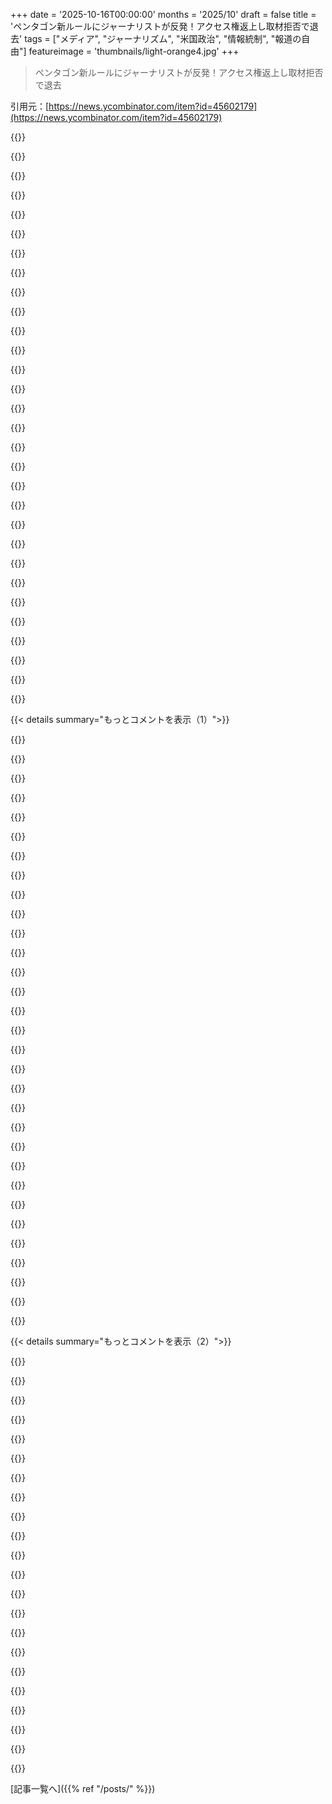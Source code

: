 +++
date = '2025-10-16T00:00:00'
months = '2025/10'
draft = false
title = 'ペンタゴン新ルールにジャーナリストが反発！アクセス権返上し取材拒否で退去'
tags = ["メディア", "ジャーナリズム", "米国政治", "情報統制", "報道の自由"]
featureimage = 'thumbnails/light-orange4.jpg'
+++

> ペンタゴン新ルールにジャーナリストが反発！アクセス権返上し取材拒否で退去

引用元：[https://news.ycombinator.com/item?id=45602179](https://news.ycombinator.com/item?id=45602179)




{{<matomeQuote body="プロフェッショナルが数ヶ月ぶりに気骨を見せたな。最近の会議で将軍たちが沈黙を貫いたのも悪くなかったけどな。" userName="Havoc" createdAt="2025/10/16 07:59:13" color="">}}




{{<matomeQuote body="ジャーナリズムが数ヶ月ぶりに気骨を見せたって？彼らは何十年もペンタゴンや国防総省の言いなりで、特権的な公式”リーク”を受け取ったり、”埋め込み”広報担当として戦争に行ってたんだぜ。今になって突然”気骨”が芽生えたって？単にこの政府の長期的な正当性が疑わしいって察して、安全な場所で勇気を演じてるだけだろ。" userName="coldtea" createdAt="2025/10/16 08:26:01" color="#ff5c5c">}}




{{<matomeQuote body="この発言の重みを考えてみろよ。もし彼らが今まで全部OKだったのに、今になって線引きをしたなら、それは事態が以前よりもずっと悪くなってるってことだぜ。" userName="jacquesm" createdAt="2025/10/16 08:32:26" color="#38d3d3">}}




{{<matomeQuote body="うーん、そうかもね。会社が新しいセクハラ防止研修を導入してたくさんの人が辞めたとしても、問題が研修内容にあるとは限らないだろ。実際のルールを見てみたいけど、これは複雑な問題だね。米国軍にとっては、信頼できない人が建物をうろつかなければ機密情報の保護が楽になるのは当然。でも国民は色んな人が建物内を歩き回ることで恩恵を受ける。情報を機密扱いしやすくすることは、米国にとって大きな損害を与えてきた戦略的誤りだと思うよ。" userName="roenxi" createdAt="2025/10/16 08:44:05" color="#ff33a1">}}




{{<matomeQuote body="これは明らかにセキュリティとは関係ないだろ。でも君は本当にジャーナリストがペンタゴンを”うろついて”機密情報にアクセスできるとでも思ってるわけ？" userName="squigz" createdAt="2025/10/16 09:33:29" color="">}}




{{<matomeQuote body="ああ。オフィス政治を経験したことあるか知らないけど、人が同じ部屋にしばらくいれば、本来知られてはいけない情報でもものすごい勢いで広まるんだよ。ジャーナリストが意図的に知ろうとしない限り、機密情報が漏れないなんてありえないね。俺たちが相手にしてるのは、職業柄おしゃべりで詮索好きの連中だ。全員が清廉潔白でいるわけないだろ。中には完全にスパイになる奴もいるだろうね。" userName="roenxi" createdAt="2025/10/16 09:42:10" color="#ff33a1">}}




{{<matomeQuote body="もし俺にもっと分かりやすく説明してほしいなら、君が俺の言ったことをどう解釈したか教えてほしいな。そうじゃないと俺はただ繰り返すだけになっちゃうから。これで助けになると良いんだけど。<br>ジャーナリストと将軍は、仕事終わりに飲みにでも行けばまだ話せるはずだ。ジャーナリストが建物内にいることを許されていたのは、米国のリーダーシップが彼らが軍のプロパガンダ目標達成を助けてくれると考えていたからであって、それはめったに高尚なことじゃない。ここには機密情報以外に大した問題はないよ。<br>米国の機密情報は彼らにとってちょっとした災難だったね。それはつまり、政府が自分たちの行動の責任からゆっくりと逃れているってことだ。彼らは米国市民に対する大規模なスパイプログラムを持っているけど、俺が最後に聞いた話では、裁判所が存在を信じられないことになってるから誰も訴えられないんだとさ。" userName="roenxi" createdAt="2025/10/16 08:59:54" color="#ff5c5c">}}




{{<matomeQuote body="これは全然セキュリティの話じゃないんだ。これは”語り口のコントロール”が目的なんだよ。ヘグセスとその仲間は、これがセキュリティに関するものだと君に信じ込ませたいだけさ。でも、緊急に解決が必要な問題があったなんて兆候は全くないだろ。" userName="jacquesm" createdAt="2025/10/16 09:23:16" color="#ff33a1">}}




{{<matomeQuote body="彼らは何十年もペンタゴン／S.D.の言いなりで、特権的な公式”リーク”をもらい、”埋め込み”の手先として戦争に行ったんだ。これを同じレベルで見るのは難しいね。公式”リーク”は、たまに政府内の異なる省庁間の内紛を明らかにするソフトな牽制として機能したんだ。ペンタゴン、ホワイトハウス、CIAがある議題で対立していた時とかね。これは左派も右派も物語のネタにしてたよ。<br>埋め込み記者については、少なくとも現場に近いところで命を賭けてたし、任務中に亡くなった人もいるんだ。<br>イスラエルがガザに記者を入れさせない状況を考えると、トランプがもしアメリカを地上戦に巻き込むようなことがあったら、その手口を真似しないとは限らないよ。<br>昔はそんなことを許した政権があったのに、今はフロリダのゴルフコースで質問されるのを恐れる”雪の結晶”政権がいるんだ。" userName="sillyfluke" createdAt="2025/10/16 09:39:51" color="#45d325">}}




{{<matomeQuote body="イスラエルはガザに記者を入れてるよ。ハマスは”同胞団”のシナリオに従わないジャーナリストを常に殺してるんだ。だから、カタールのAl Jazeeraの聖戦士以外は行きたがらないんだよ。ヨルダン川西岸のTulkaremでの事件と同じさ。警察がイスラエル人2人をカメラの前でリンチして、群衆が撮影してる記者に気づいてカメラをぶっ壊したろ。" userName="ashanoko" createdAt="2025/10/16 13:33:52" color="#ff33a1">}}




{{<matomeQuote body="記者が建物にいたのは、そもそも米政府が報道をコントロールするためだったんだ。政府が報道を支配しようとしてた状態から、また同じ状態に戻ろうとしてるってこと。これは面白いほど複雑な問題だよ。記者が建物内にいるのと、数ブロック離れた建物にいるのとで、どっちが”良い”報道になるか、意見をまとめる必要があるね。これは明らかじゃないし、記者が非公式にどんなアクセスを得て、それをどう使っていたかに大きくかかってる。" userName="roenxi" createdAt="2025/10/16 09:34:38" color="#ff5733">}}




{{<matomeQuote body="Roenxiは、真犯人／悪者は去ったジャーナリストたちだって示唆したんだ。そして、彼らが去ったのは政府が彼らの犯罪を起訴し始めたからだってね。そんな考えがどれだけバカげてるか指摘するのに、本当に深い分析が必要か？" userName="ffsm8" createdAt="2025/10/16 11:27:59" color="">}}




{{<matomeQuote body="軍事機密を扱う人たちが、知らない人に今後の空爆についてベラベラ喋っちゃうようなおしゃべりさんだから、見知らぬ人との会話を禁止する必要があるってこと？もしそうなら、上層部の軍人たちもレストランやバー、教会、ゴルフ場から締め出すべきじゃないか？そこで知らない人に会わないようにね。" userName="michaelt" createdAt="2025/10/16 10:03:12" color="#38d3d3">}}




{{<matomeQuote body="でもそれは別の問題だし、状況も違うし、ほとんどが別の人たちだよ。伝染病の時に（一部）報道したのと似てるね。でも、彼らが今良いことをしたのに、他のことでそれが帳消しになるってこと？それに、恨みを持ち続けることを助長してるよ。いつかそれを手放すつもりはある？" userName="apples_oranges" createdAt="2025/10/16 08:12:05" color="#ff5c5c">}}




{{<matomeQuote body="NPR（National Public Radio）によると、彼らはただペンタゴンを”うろついてる”だけだって。どんな情報を手に入れてるかは知らないけどね。" userName="assimpleaspossi" createdAt="2025/10/16 09:54:54" color="">}}




{{<matomeQuote body="記者がペンタゴンにいたのは政府が報道をコントロールするためって？それなら政府で働く人全員が同じことをしてるって主張できるし、政府の意向を進めるためにフルタイムで雇われてたんだから、もっと悪いってことになる！<br>政府の意向は、多かれ少なかれ、それが代表する国民の意向なんだよ。あなたが表現してる見方は、無益にシニカルだし、他人の主体性も奪ってる。ここはまだ自由な国だし、報道機関のアクセスは”政府の代弁者”って意味じゃない。色々な報道機関やジャーナリストがいるんだから、自分で全部確認できるんだよ。" userName="ericmay" createdAt="2025/10/16 11:19:10" color="#ff5733">}}




{{<matomeQuote body="政府の目的って、ジャーナリストにヘグセス（Hegseth）に記事を検閲させるか、とっとと出て行けってことじゃん。これで何がしたいんだろうね？" userName="roenxi" createdAt="2025/10/17 11:32:44" color="#ff33a1">}}




{{<matomeQuote body="これって必要なことかもね。国防長官（SecDef）は良くてもバカ、最悪は汚職してる。彼がメディアに出るのが減るのは良い結果になるかもよ。" userName="JumpCrisscross" createdAt="2025/10/16 08:38:08" color="">}}




{{<matomeQuote body="ジャーナリストたちが急に信念を持ったってのもバカバカしい話だね。彼らはUS軍と同じオフィスにいるならプロパガンダ屋だよ。彼らの仕事はプロパガンダを広めることで、今さら主義主張を突然持ち出すなんてありえないよ。いつも悲惨なUSの軍事遠征を応援してる連中なんだから。" userName="roenxi" createdAt="2025/10/16 11:47:08" color="#ff33a1">}}




{{<matomeQuote body="だから外国のレポーターたちは、外国の援助飛行機から秘密裏に映像を撮らなきゃいけなかったんだよ:https://www.mediaite.com/media/tv/stain-on-humanity-journali..." userName="sillyfluke" createdAt="2025/10/16 14:36:24" color="#45d325">}}




{{<matomeQuote body="NPR（National Public Radio）によると、彼らはただペンタゴンを”うろつき回ってる”だけだって？情報源はどこ？" userName="JumpCrisscross" createdAt="2025/10/16 11:22:55" color="">}}




{{<matomeQuote body="なんで気にするの？これまで大きな問題にはなってないし、軍の歴史上、ずっとこういうやり方だったじゃん。スノーデン（Snowden）時代に漏洩したUSの機密はかなり面白かったよ。建物の中にいる人たちは僕よりずっと知ってるだろうね。" userName="roenxi" createdAt="2025/10/16 10:05:46" color="">}}




{{<matomeQuote body="それって、アルジャジーラ（Al Jazeera）を証拠として再利用してるだけじゃん。" userName="ashanoko" createdAt="2025/10/16 16:29:14" color="">}}




{{<matomeQuote body="反論するけどさ、ジャーナリストが秘密書類を扱う建物外で軍人と話すのを止めるものは何もないじゃん。そもそも彼らが建物に入るのを許されたこと自体が驚きだよ。僕がプレスパス持ってたら行かせてもらえるのかな？" userName="mlrtime" createdAt="2025/10/16 11:09:22" color="">}}




{{<matomeQuote body="間違ってたよ。僕の情報源はCBSニュース（CBS News）のメイジャー・ギャレット（Major Garret）だった。彼は今、セントルイス（St Louis）のKMOXラジオ（KMOX Radio）でまさにこの件について話してるって聞いたから思い出したんだ。オンラインでも聴けると思うよ。" userName="assimpleaspossi" createdAt="2025/10/16 15:47:55" color="#38d3d3">}}




{{<matomeQuote body="確かにね。でも、もし彼らが「US政府が報道をコントロールするために」建物にいたんだとしたら、彼らが荷物をまとめるってことは、US政府は報道をコントロールしたくないってことになっちゃうのかな？" userName="ericmay" createdAt="2025/10/17 13:46:29" color="#38d3d3">}}




{{<matomeQuote body="ジャーナリストはプロパガンダ屋だとか、原則がないとか、戦争を煽るなんていう意見は間違いだね。彼らが取材を拒否したのは、自由な報道の原則を守るためでしょ。あんたはいつもの「嘘つきマスコミ」論を繰り返してるだけだよ。" userName="jacquesm" createdAt="2025/10/16 12:28:06" color="#ff5733">}}




{{<matomeQuote body="国防長官はバカか、誰かに操られてるかのどっちかだね。アルコール問題を抱えてる知人そっくりだよ。あの人が飲んでる透明な液体が何なのか、まったく分かんないんだよな。" userName="mamonster" createdAt="2025/10/16 09:30:23" color="">}}




{{<matomeQuote body="ホワイトハウスの記者たちも、この件みたいにボイコットするべきだよ。厳しい質問をしたら選ばれなくなったり、追い出されたりする恐れがあるなら、みんなすぐに退席すべきだ。" userName="alkonaut" createdAt="2025/10/16 08:43:39" color="">}}




{{<matomeQuote body="質問を選ばれないことへの恐れって、ちょっと違うよ。<br>新しいルールでは、記者が護衛なしで自由に動けなくなるんだ。国防総省の人が、許可なしに記者と話すのを威嚇するようなメッセージだね。以前はペンタゴン内を自由に歩き回って質問できたけど、今後はダメになる。でも、ペンタゴンだし、不合理じゃないと思うよ。" userName="assimpleaspossi" createdAt="2025/10/16 09:50:15" color="#ff5733">}}




{{< details summary="もっとコメントを表示（1）">}}

{{<matomeQuote body="これにはゲーム理論が当てはまるね。モラルを気にしないジャーナリストが必ず一人は残って、他の全員が去った隙にスクープを狙うはずだよ。" userName="9dev" createdAt="2025/10/16 09:37:10" color="">}}




{{<matomeQuote body="記者は完全なアクセス権がなくても、誰にでも質問できるべきだね。質問は合法だし、何を話すかは答える側の責任だよ。これまでのやり方で、何か悪いことでも起きたのか？" userName="Cthulhu_" createdAt="2025/10/16 09:58:21" color="">}}




{{<matomeQuote body="ここを見てる人なら、記者のフリをした外国のスパイが軍の機密組織内で質問したり、記者がこっそり情報を取り出したりしたら、どうなるかくらい自分でわかるでしょ。" userName="assimpleaspossi" createdAt="2025/10/16 10:16:54" color="">}}




{{<matomeQuote body="ホワイトハウスの記者団は、もう現政権に友好的な人たちに入れ替わってるから、まとまってボイコットする可能性は低いよ。ペンタゴンも、次の記者会見がガラガラにならないように、OANNみたいな「手駒」をすぐに連れてくるだろうね。" userName="rob74" createdAt="2025/10/16 09:09:00" color="#ff5c5c">}}




{{<matomeQuote body="じゃあ、今回に限ってなんで彼らは結束したの？" userName="radixdiaboli" createdAt="2025/10/16 13:59:52" color="">}}




{{<matomeQuote body="残るジャーナリストは「手先」としてバレちゃうよ。インフルエンサーたちには関係ないかもしれないけど、国防総省の世論形成力にはかなり響くはずだ。" userName="JumpCrisscross" createdAt="2025/10/16 11:25:17" color="">}}




{{<matomeQuote body="ジャーナリストはみんな政府の操り人形になってほしいって思ってる人たちが、結構いるんじゃないかって最近つくづく思うよ。" userName="beej71" createdAt="2025/10/16 15:09:28" color="">}}




{{<matomeQuote body="だって、ここには何のメリットもないでしょ？国防総省（DoD）のプレスリリースをコピペしたって、ノーベル賞みたいなPulitzer賞はもらえないよ。" userName="9dev" createdAt="2025/10/16 19:57:54" color="">}}




{{<matomeQuote body="今のところ、ジャーナリストは身元調査をパスしたアクセス権を持ってるんだから、”外国のスパイ”が偽ジャーナリストとして現れる可能性は低いんじゃない？俺はWhite Houseに数回行ったことあるけど、一般人でも敷地内に入るには身元調査が必要だったよ。Pentagonも同じだと思うな。" userName="projectazorian" createdAt="2025/10/16 15:20:46" color="#ff5733">}}




{{<matomeQuote body="記者たちは答えてもらえないだろうな。記者が何でも質問できることと、それにすべて答えることは違うって知ってる？民主的な社会では、市民はどんな質問も許されるけど、何も答える義務はないのが理想だ。GOPはその両方をひっくり返したがってるよ。" userName="emsign" createdAt="2025/10/16 10:29:37" color="">}}




{{<matomeQuote body="それは論点がずれてるよ。あるケースでは、たとえデタラメなことを報道しても、競合がその穴を埋めるから、どうのこうのってゲーム理論の話になる。でも今回の件では、デタラメな報道には何の価値もないって話でしょ。" userName="radixdiaboli" createdAt="2025/10/16 20:45:34" color="">}}




{{<matomeQuote body="軍人が機密情報を記者と共有するべきじゃないんだから、問題ないんじゃないの？記者に話した時点で、それは敵に教えたことになるんだよ（敵が新聞を読めるとしてね）。" userName="christophilus" createdAt="2025/10/16 10:18:52" color="">}}




{{<matomeQuote body="記者団はすでに半分が右翼のポッドキャストや低レベルな陰謀論系メディアでしょ。で、残りのちゃんとした記者が当たり障りのない質問をしても、罵倒されたり、”お前のとこは潰れる”って言われたり、”ひどい質問だ”って言われて答えももらえない。彼らのアクセス権なんて、いつも以上に無意味なんだから、もう行かなくてもいいんじゃない？" userName="walkabout" createdAt="2025/10/16 17:18:34" color="#785bff">}}




{{<matomeQuote body="そんなこと起こるとは思えないな。ただPentagon内で取材が許可されないだけじゃないか。" userName="mlrtime" createdAt="2025/10/16 11:13:14" color="">}}




{{<matomeQuote body="”記者団はすでに半分が右翼”って、それが不公平だとでも言うつもり？" userName="account42" createdAt="2025/10/17 08:19:40" color="">}}




{{<matomeQuote body="「真実省」の正しい組織構造ってどんな感じだろうね？" userName="mcculley" createdAt="2025/10/16 10:01:31" color="">}}




{{<matomeQuote body="彼らが明らかに嘘をついてるなら、少なくとも嘘だってわかるからね。" userName="fatbird" createdAt="2025/10/16 16:36:36" color="">}}




{{<matomeQuote body="ホワイトハウスの記者会見見たことある？みんな一番大きな声で質問しようと叫ぶんだ。大統領は少ししか答えないからね。もし質問時間の競争相手がいなくなれば、君が欲しい美味しい発言を引き出す時間が増えるかもよ。" userName="9dev" createdAt="2025/10/16 20:58:11" color="#45d325">}}




{{<matomeQuote body="ホワイトハウスの記者会見でスクープを作るチャンスなんて、ほぼゼロに近いよ。" userName="ceejayoz" createdAt="2025/10/16 20:45:40" color="">}}




{{<matomeQuote body="https://en.wikipedia.org/wiki/Vranyo<br>既知の嘘でも、まだ効果を発揮することはあるんだね。" userName="account42" createdAt="2025/10/17 08:15:25" color="#45d325">}}




{{<matomeQuote body="みんな厳しい質問をすべきだよ。どうせアクセスできないなら、汚職を暴くようなやり方をとったらどうかな？" userName="immibis" createdAt="2025/10/16 09:33:23" color="#ff33a1">}}




{{<matomeQuote body="dangだけがモデレーターじゃないよ。どうやら暗黙のモデレーションガイドラインがあるみたいで、もし十分な人数（つまり群衆）が何かを残すべきだと考えたら、どれだけガイドラインに違反してても残るんだって。コミュニティにとって有害だと僕は思うな。" userName="mhb" createdAt="2025/10/17 18:49:19" color="">}}




{{<matomeQuote body="NPRの主任防衛担当記者、Tom Bowmanの意見記事だよ。彼はペンタゴンの廊下をうろついてたって話してる。<br>https://www.npr.org/2025/10/14/g-s1-93297/pentagon-reporter-...<br>文脈から引用すれば、a) 彼がペンタゴンの一部に物理的にアクセスできないことに問題を感じてないことと、b) その引用が将軍たちが国防長官と矛盾する広範な逸話の一部だったことがわかるよ。新しい誓約では、この意見の相違を彼が報じることを許さないだろうね。これは非常に示唆的だよ。" userName="kasey_junk" createdAt="2025/10/16 10:30:08" color="#ff5c5c">}}




{{<matomeQuote body="ここにはGame theoryが当てはまるね。伝統的な情報収集技術に頼ろう。歴史的に、そして劇中で描かれるように、売春宿やエスコートサービス、ディープスロートとかの賑やかな場所が、堅実で実績のある一次情報源なんだ。" userName="HarryFahrerer" createdAt="2025/10/16 13:51:55" color="">}}




{{<matomeQuote body="これは効果を出すことじゃなくて、道徳的な誠実さの問題なんだよ。ジャーナリストたちは、同業者や、まだ画一化されてない人たちの間で評判を保つために、自分たちのプロとしての基準を守ってるってことを示したいんだ。" userName="emsign" createdAt="2025/10/16 10:20:40" color="#ff5733">}}




{{<matomeQuote body="俺が知りたいのはさ、この新しいルールで、なんで他のジャーナリストがわざわざペンタゴンに残る必要があるのかってこと。条件に同意したら、公式発表しかできないし、オフレコの話も聞けないんだろ？そんな情報、行かなくても無料で手に入るんだから、わざわざペンタゴンに行く追加費用をかける意味あるのか？" userName="ben_w" createdAt="2025/10/16 07:58:45" color="#45d325">}}




{{<matomeQuote body="なんで他のジャーナリストが残るのかって？ aspiring bloggerとかindependent journalistのことを想像してみてよ。ペンタゴンのPress Corpsに入れるなんて夢のような話だろ？もちろん、多くの人がそのチャンスのために、どんな制限やルールにも同意するさ。" userName="egorfine" createdAt="2025/10/16 08:45:24" color="#ff5733">}}




{{<matomeQuote body="それじゃ、あんたたちってペンタゴンのWebサイトにある”Press Release”ページと何が違うの？" userName="general1465" createdAt="2025/10/16 08:53:05" color="#785bff">}}




{{<matomeQuote body="彼らはExclusive Interviewを受けられるし、テレビで重要な人に質問する姿を映してもらえる。Military Baseみたいなカッコいい背景の前で撮影できるツアーにも招待されるだろうね。これは、価値のある報道をするよりも、JournalismのAestheticsを気にする人にとっては価値があるんじゃないかな。" userName="burkaman" createdAt="2025/10/16 08:37:04" color="">}}




{{<matomeQuote body="Lol、個々のリポーターがこんな判断してるみたいに言ってるけど、違うだろ。もし誰かが残るとしても、それは雇用主が残ることに金になると信じてるからだよ。以上。" userName="almostgotcaught" createdAt="2025/10/16 10:50:43" color="">}}

{{</details>}}




{{< details summary="もっとコメントを表示（2）">}}

{{<matomeQuote body="そんな考えはただの嘘っぱちだよ。人はお金以外にも大切なものがあるんだ。会社を経営してる人だってね。" userName="Swenrekcah" createdAt="2025/10/16 11:30:43" color="">}}




{{<matomeQuote body="自分のBasementでぬくぬくプレスリリースを転載してるだけじゃ、Networkingやチャンスは手に入らないぜ。" userName="egorfine" createdAt="2025/10/16 08:54:43" color="">}}




{{<matomeQuote body="報道機関って、記者へのご褒美目当てでペンタゴンのプレス隊に残ることを決めたの？それってどうなの？" userName="almostgotcaught" createdAt="2025/10/16 13:20:12" color="">}}




{{<matomeQuote body="いいけどさ、そういう交流から何も発表できないなら、パスは没収されちゃうんでしょ？それって意味ある？" userName="general1465" createdAt="2025/10/16 08:58:18" color="">}}




{{<matomeQuote body="いや、俺はそんなこと言ってないし。君が何言いたいのか全然わかんないんだけど、ちゃんと説明してよ。" userName="Swenrekcah" createdAt="2025/10/16 19:52:53" color="">}}




{{<matomeQuote body="政府の公式見解をうまく報じれば、閣僚に昇進できるかもね。今の内閣の半分は、前の政権を支持した元ティーンユーチューバーだぜ。" userName="immibis" createdAt="2025/10/16 09:34:37" color="">}}




{{<matomeQuote body="報道機関が残るか去るかって文脈で、まず君の主張をハッキリさせてくれる？<br>企業社員が常に冷笑的じゃないって主張は、彼らが企業利益のために動く義務があるって法律を考えたら、かなりおかしいよ。<br>https://en.wikipedia.org/wiki/Duty_of_care_(business_association)<br>C corpの社員が冷笑的じゃなければ、最悪訴訟で潰されかねないんだから。" userName="almostgotcaught" createdAt="2025/10/17 00:30:15" color="#ff5733">}}




{{<matomeQuote body="元東欧の人間からすると、党に昇進させられるってことは、リーダーが失敗したときに真っ先にスケープゴートとしてグラグとか労働キャンプに送られる可能性も高かったんだ。多くの共産主義者が、他の共産主義者によって投獄されてきたからね。" userName="general1465" createdAt="2025/10/16 10:48:10" color="">}}




{{<matomeQuote body="それは違うね。漏洩した機密情報を報じないって合意でしょ。行政の主張への批判とか、記者会見以外の会話を報じるのは禁止されてないよ。" userName="refurb" createdAt="2025/10/16 09:46:24" color="">}}




{{<matomeQuote body="私はUSには住んでないけど、USには冷笑的な人しかいないなんてことはないと思うな。<br>あと、「企業の最善の利益」が、今だけ儲けて長期的に評判を落とすって意味じゃないことも忘れないでね。解釈は人それぞれだし、長期的な視点を持たせる保証なんてないよ。" userName="Swenrekcah" createdAt="2025/10/17 08:06:00" color="">}}




{{<matomeQuote body="なんでこの新ルールでも他の人たちは残ろうとするんだ？<br>残るのはインフルエンサーだよ。ジャーナリストじゃない。彼らの視聴者（読者じゃないけど）は、その違いがわからないんだ。" userName="JumpCrisscross" createdAt="2025/10/16 09:21:55" color="#38d3d3">}}




{{<matomeQuote body="“情報は、たとえ未分類だとしても、公開する前に適切な責任者から公開の承認を得る必要がある”" userName="cosmicgadget" createdAt="2025/10/16 21:31:09" color="#785bff">}}




{{<matomeQuote body="おいおい、あんたゴールポスト動かしすぎだろ、地球の果てまで行っちゃうぞ。" userName="almostgotcaught" createdAt="2025/10/17 14:15:46" color="">}}




{{<matomeQuote body="あんたの視聴者は、人間味があるし、退屈な情報や露骨なプロパガンダを省いて、専門用語も減らして、文脈に沿って説明するし、ペンタゴンが発表しないことも報じるし、たまに冗談も言うから、プレスリリースよりあんたを選ぶんだよ。<br>あんたが続けるのは、軍事ネタが好きだし、再生数でお金も入るし、ペンタゴンからのブリーフィング受けると偉そうに見えるし、ちょっとした有名人になるのも好きだからだろ。" userName="michaelt" createdAt="2025/10/16 10:21:20" color="#785bff">}}




{{<matomeQuote body="これはあんたがGULAGに行くか、めちゃくちゃ金持ちになるかってことだ。たぶん両方で、最初は金持ち、役立たずになったらGULAG行きだろうな。金持ちにならずにGULAGに行くよりはマシだろ。<br>前にも似たようなことがあった。現政権の支持者は一時的に大金をもらった後、すぐに忘れ去られた。Steven Crowderが5000万ドルは少なすぎると文句を言ってたのを覚えてるか？奴は今どこだ？もう無関係だ。これはGULAGがなかった頃の話だがな。" userName="immibis" createdAt="2025/10/16 13:03:50" color="">}}




{{<matomeQuote body="でも、そんなことにはパスはいらないだろ。地下室からプレスリリースを読んでりゃいいんだからな。" userName="general1465" createdAt="2025/10/16 10:44:30" color="">}}




{{<matomeQuote body="＞Steven Crowderが5000万ドルは少なすぎると文句を言ってたのを覚えてるか？奴は今どこだ？もう無関係だ。<br>はっきり言うと、彼のキャリアは妻への虐待がカメラに撮られて破綻したんだ。権力闘争の犠牲になったわけじゃない。<br>先月時点で彼はYouTubeで右派のインフルエンサーのトップなんだ。（彼がその位置にいる理由は読者の課題にしておくぜ。）" userName="projectazorian" createdAt="2025/10/16 15:28:27" color="#38d3d3">}}




{{<matomeQuote body="もしみんなが歴史を学んでたら、特に他国の歴史をな。これは警告になるはずなんだがな。今のYouTubeキッズは…" userName="lordnacho" createdAt="2025/10/16 11:03:54" color="">}}




{{<matomeQuote body="正解なんてないよ。残れば承認されたメッセージしか発信できない、たぶん一度くらいは例外があってもな。出て行けば、彼らに秘密のベールを与えることになるだけだ。" userName="cosmicgadget" createdAt="2025/10/16 21:33:32" color="">}}




{{<matomeQuote body="結局、残ったのはOANだけみたいだな。彼らの場合、それはたぶん『親愛なるリーダー』への忠誠を示すためだけだろう。あんたが言うように、あのルール下でそこにいるのは、それ以外だと全く意味がないように思えるよ。" userName="rsynnott" createdAt="2025/10/17 10:25:56" color="">}}




{{<matomeQuote body="それには納得だ。でも、他の動画にコメントしてるだけの動画もたくさん見てるから、インフルエンサーでも実際に顔を出さなくてもできるんじゃないかな。<br>追記：やっぱりあんたが正しいと思うよ。俺が典型的な心の誤謬に陥ってたな。DOGEのリクルーターが、今より給料を下げてでもDOGEで働くチャンスを与え、履歴書にDOGEと書くことを提案したんだけど、将来の雇用主にはDOGEがマイナス評価になると言われて、リクルーターはとても困惑してたって話があるんだ。" userName="ben_w" createdAt="2025/10/17 10:10:45" color="">}}

{{</details>}}



[記事一覧へ]({{% ref "/posts/" %}})
